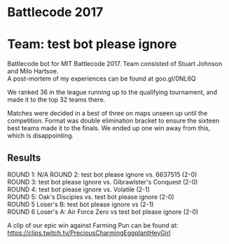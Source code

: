 # Battlecode 2017
# Team: test bot please ignore
Battlecode bot for MIT Battlecode 2017. Team consisted of Stuart Johnson and Milo Hartsoe.  
A post-mortem of my experiences can be found at goo.gl/0NL6Q  

We ranked 36 in the league running up to the qualifying tournament, and made it to the top 32 teams there.  

Matches were decided in a best of three on maps unseen up until the competition. Format was double elimination bracket to ensure the sixteen best teams made it to the finals. We ended up one win away from this, which is disappointing.  
 
## Results
ROUND 1: N/A
ROUND 2: test bot please ignore vs. 6637515 (2-0)  
ROUND 3: test bot please ignore vs. Gibrawlster's Conquest (2-0)  
ROUND 4: test bot please ignore vs. Volatile (2-1)  
ROUND 5: Oak's Disciples vs. test bot please ignore (2-0)  
ROUND 5 Loser's B: test bot please ignore vs <insert farming pun here> (2-1)  
ROUND 6 Loser's A: Air Force Zero vs test bot please ignore (2-0)  

A clip of our epic win against Farming Pun can be found at:  
https://clips.twitch.tv/PreciousCharmingEggplantHeyGirl
